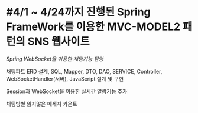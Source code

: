 #4/1 ~ 4/24까지 진행된 Spring FrameWork를 이용한 MVC-MODEL2 패턴의 SNS 웹사이트
==

*Spring WebSocket을 이용한 채팅기능 담당*


채팅파트 ERD 설계, SQL, Mapper, DTO, DAO, SERVICE, Controller, WebSocketHandler(서버), JavaScript 설계 및 구현


Session과 WebSocket을 이용한 실시간 알람기능 추가


채팅방별 읽지않은 메세지 카운트

